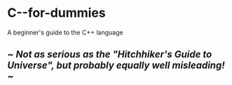 # C--for-dummies
A beginner's guide to the C++ language

## _~ Not as serious as the "Hitchhiker's Guide to Universe", but probably equally well misleading! ~_
